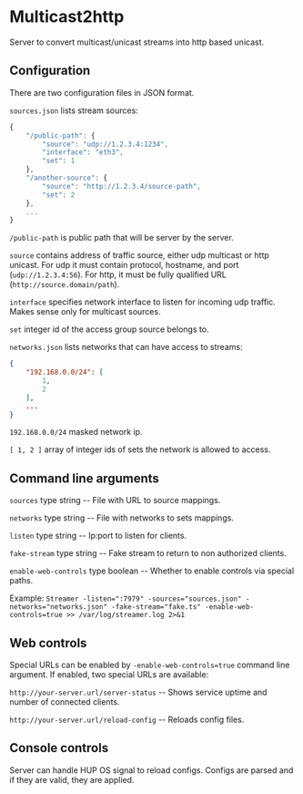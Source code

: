 Multicast2http
==============

Server to convert multicast/unicast streams into http based unicast.

Configuration
-------------

There are two configuration files in JSON format.

`sources.json` lists stream sources:
```js
{
	"/public-path": {
		"source": "udp://1.2.3.4:1234",
		"interface": "eth3",
		"set": 1
	},
	"/another-source": {
		"source": "http://1.2.3.4/source-path",
		"set": 2
	},
	...
}
```

`/public-path` is public path that will be server by the server.

`source` contains address of traffic source, either udp multicast or http unicast. For udp it must contain protocol, hostname, and port (`udp://1.2.3.4:56`). For http, it must be fully qualified URL (`http://source.domain/path`).

`interface` specifies network interface to listen for incoming udp traffic. Makes sense only for multicast sources.

`set` integer id of the access group source belongs to.

`networks.json` lists networks that can have access to streams:
```json
{
	"192.168.0.0/24": [
		1,
		2
	],
	...
}
```

`192.168.0.0/24` masked network ip.

`[ 1, 2 ]` array of integer ids of sets the network is allowed to access.

Command line arguments
----------------------

`sources` type string -- File with URL to source mappings.
  
`networks` type string -- File with networks to sets mappings.

`listen` type string -- Ip:port to listen for clients.

`fake-stream` type string -- Fake stream to return to non authorized clients.

`enable-web-controls` type boolean -- Whether to enable controls via special paths.

Example: `Streamer -listen=":7979" -sources="sources.json" -networks="networks.json" -fake-stream="fake.ts" -enable-web-controls=true >> /var/log/streamer.log 2>&1`

Web controls
------------

Special URLs can be enabled by `-enable-web-controls=true` command line argument. If enabled, two special URLs are available:

`http://your-server.url/server-status` -- Shows service uptime and number of connected clients.

`http://your-server.url/reload-config` -- Reloads config files.

Console controls
----------------

Server can handle HUP OS signal to reload configs. Configs are parsed and if they are valid, they are applied.

